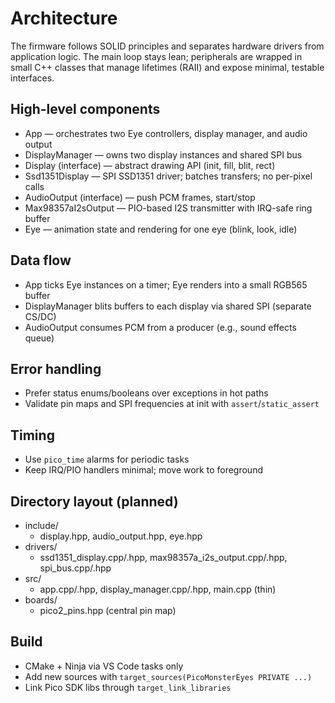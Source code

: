 # Architecture

The firmware follows SOLID principles and separates hardware drivers from application logic. The main loop stays lean; peripherals are wrapped in small C++ classes that manage lifetimes (RAII) and expose minimal, testable interfaces.

## High-level components

- App — orchestrates two Eye controllers, display manager, and audio output
- DisplayManager — owns two display instances and shared SPI bus
- Display (interface) — abstract drawing API (init, fill, blit, rect)
- Ssd1351Display — SPI SSD1351 driver; batches transfers; no per-pixel calls
- AudioOutput (interface) — push PCM frames, start/stop
- Max98357aI2sOutput — PIO-based I2S transmitter with IRQ-safe ring buffer
- Eye — animation state and rendering for one eye (blink, look, idle)

## Data flow

- App ticks Eye instances on a timer; Eye renders into a small RGB565 buffer
- DisplayManager blits buffers to each display via shared SPI (separate CS/DC)
- AudioOutput consumes PCM from a producer (e.g., sound effects queue)

## Error handling

- Prefer status enums/booleans over exceptions in hot paths
- Validate pin maps and SPI frequencies at init with `assert`/`static_assert`

## Timing

- Use `pico_time` alarms for periodic tasks
- Keep IRQ/PIO handlers minimal; move work to foreground

## Directory layout (planned)

- include/
  - display.hpp, audio_output.hpp, eye.hpp
- drivers/
  - ssd1351_display.cpp/.hpp, max98357a_i2s_output.cpp/.hpp, spi_bus.cpp/.hpp
- src/
  - app.cpp/.hpp, display_manager.cpp/.hpp, main.cpp (thin)
- boards/
  - pico2_pins.hpp (central pin map)

## Build

- CMake + Ninja via VS Code tasks only
- Add new sources with `target_sources(PicoMonsterEyes PRIVATE ...)`
- Link Pico SDK libs through `target_link_libraries`

